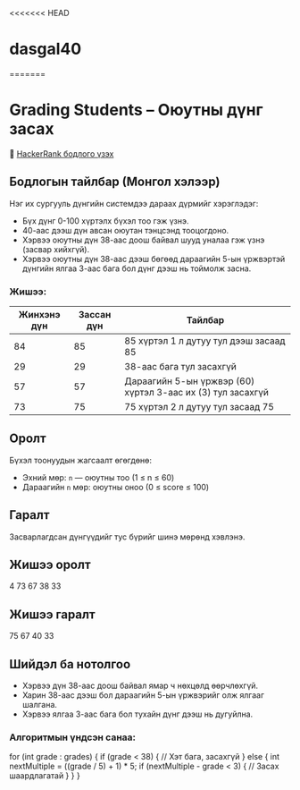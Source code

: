 <<<<<<< HEAD
# dasgal40
=======
#  Grading Students – Оюутны дүнг засах

🔗 [HackerRank бодлого үзэх](https://www.hackerrank.com/challenges/grading/problem)

##  Бодлогын тайлбар (Монгол хэлээр)

Нэг их сургууль дүнгийн системдээ дараах дүрмийг хэрэглэдэг:

- Бүх дүнг 0-100 хүртэлх бүхэл тоо гэж үзнэ.
- 40-аас дээш дүн авсан оюутан тэнцсэнд тооцогдоно.
- Хэрвээ оюутны дүн 38-аас доош байвал шууд уналаа гэж үзнэ (засвар хийхгүй).
- Хэрвээ оюутны дүн 38-аас дээш бөгөөд дараагийн 5-ын үржвэртэй дүнгийн ялгаа 3-аас бага бол дүнг дээш нь тоймолж засна.

###  Жишээ:

| Жинхэнэ дүн | Зассан дүн | Тайлбар                                |
|-------------|------------|------------------------------------------|
| 84          | 85         | 85 хүртэл 1 л дутуу тул дээш засаад 85  |
| 29          | 29         | 38-аас бага тул засахгүй                 |
| 57          | 57         | Дараагийн 5-ын үржвэр (60) хүртэл 3-аас их (3) тул засахгүй |
| 73          | 75         | 75 хүртэл 2 л дутуу тул засаад 75       |

## Оролт

Бүхэл тоонуудын жагсаалт өгөгдөнө:

- Эхний мөр: `n` — оюутны тоо (1 ≤ n ≤ 60)
- Дараагийн `n` мөр: оюутны оноо (0 ≤ score ≤ 100)

##  Гаралт

Засварлагдсан дүнгүүдийг тус бүрийг шинэ мөрөнд хэвлэнэ.

##  Жишээ оролт

4
73
67
38
33

##  Жишээ гаралт

75
67
40
33

##  Шийдэл ба нотолгоо

- Хэрвээ дүн 38-аас доош байвал ямар ч нөхцөлд өөрчлөхгүй.
- Харин 38-аас дээш бол дараагийн 5-ын үржвэрийг олж ялгааг шалгана.
- Хэрвээ ялгаа 3-аас бага бол тухайн дүнг дээш нь дугуйлна.

### Алгоритмын үндсэн санаа:
for (int grade : grades) {
    if (grade < 38) {
        // Хэт бага, засахгүй
    } else {
        int nextMultiple = ((grade / 5) + 1) * 5;
        if (nextMultiple - grade < 3) {
            // Засах шаардлагатай
        }
    }
}